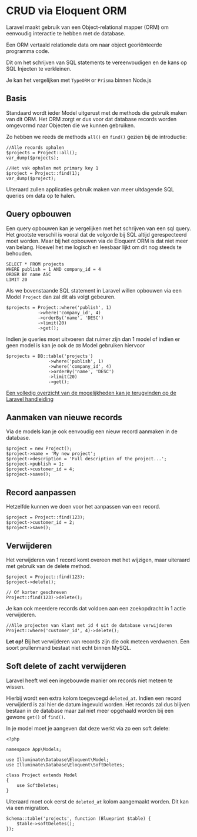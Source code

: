 # CRUD via Eloquent ORM

Laravel maakt gebruik van een Object-relational mapper (ORM) om eenvoudig interactie te hebben met de database. 

Een ORM vertaald relationele data om naar object georiënteerde programma code.

Dit om het schrijven van SQL statements te vereenvoudigen en de kans op SQL Injecten te verkleinen.

Je kan het vergelijken met `TypeORM` or `Prisma` binnen Node.js

## Basis
Standaard wordt ieder Model uitgerust met de methods die gebruik maken van dit ORM. Het ORM zorgt er dus voor dat database records worden omgevormd naar Objecten die we kunnen gebruiken.

Zo hebben we reeds de methods `all()` en `find()` gezien bij de introductie:

```
//Alle records ophalen
$projects = Project::all();
var_dump($projects);

//Het vak ophalen met primary key 1
$project = Project::find(1);
var_dump($project);
```

Uiteraard zullen applicaties gebruik maken van meer uitdagende SQL queries om data op te halen.

## Query opbouwen

Een query opbouwen kan je vergelijken met het schrijven van een sql query. Het grootste verschil is vooral dat de volgorde bij SQL altijd gerespecteerd moet worden. Maar bij het opbouwen via de Eloquent ORM is dat niet meer van belang. Hoewel het me logisch en leesbaar lijkt om dit nog steeds te behouden.

```
SELECT * FROM projects 
WHERE publish = 1 AND company_id = 4
ORDER BY name ASC
LIMIT 20
```

Als we bovenstaande SQL statement in Laravel willen opbouwen via een Model `Project` dan zal dit als volgt gebeuren.

```
$projects = Project::where('publish', 1)
            ->where('company_id', 4)
            ->orderBy('name', 'DESC')
            ->limit(20)
            ->get();
```

Indien je queries moet uitvoeren dat ruimer zijn dan 1 model of indien er geen model is kan je ook de `DB` Model gebruiken hiervoor

```
$projects = DB::table('projects')
                ->where('publish', 1)
                ->where('company_id', 4)
                ->orderBy('name', 'DESC')
                ->limit(20)
                ->get();
```

[Een volledig overzicht van de mogelijkheden kan je terugvinden op de Laravel handleiding](https://laravel.com/docs/9.x/queries#limit-and-offset)

## Aanmaken van nieuwe records

Via de models kan je ook eenvoudig een nieuw record aanmaken in de database.

```
$project = new Project();
$project->name = 'My new project';
$project->description = 'Full description of the project...';
$project->publish = 1;
$project->customer_id = 4;
$project->save();
```

## Record aanpassen

Hetzelfde kunnen we doen voor het aanpassen van een record.

```
$project = Project::find(123);
$project->customer_id = 2;
$project->save();
```

## Verwijderen

Het verwijderen van 1 record komt overeen met het wijzigen, maar uiteraard met gebruik van de delete method.

```
$project = Project::find(123);
$project->delete();

// Of korter geschreven
Project::find(123)->delete();
```

Je kan ook meerdere records dat voldoen aan een zoekopdracht in 1 actie verwijderen.

```
//Alle projecten van klant met id 4 uit de database verwijderen
Project::where('customer_id', 4)->delete();
```

**Let op!** Bij het verwijderen van records zijn die ook meteen verdwenen. Een soort prullenmand bestaat niet echt binnen MySQL.

## Soft delete of zacht verwijderen

Laravel heeft wel een ingebouwde manier om records niet meteen te wissen.

Hierbij wordt een extra kolom toegevoegd `deleted_at`. Indien een record verwijderd is zal hier de datum ingevuld worden. Het records zal dus blijven bestaan in de database maar zal niet meer opgehaald worden bij een gewone `get()` of `find()`.

In je model moet je aangeven dat deze werkt via zo een soft delete:

```
<?php
 
namespace App\Models;
 
use Illuminate\Database\Eloquent\Model;
use Illuminate\Database\Eloquent\SoftDeletes;
 
class Project extends Model
{
    use SoftDeletes;
}
```

Uiteraard moet ook eerst de `deleted_at` kolom aangemaakt worden. Dit kan via een migration.

```
Schema::table('projects', function (Blueprint $table) {
    $table->softDeletes();
});
```

